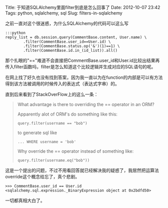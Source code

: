 Title: 于知道SQLAlchemy里面filter到底是怎么回事了
Date: 2012-10-07 23:42
Tags: python, sqlalchemy, sql
Slug: filters-in-sqlalchemy

之前一直对这个很迷惑，为什么SQLAlchemy的代码可以这么写

    :::python
    reply_list = db.session.query(CommentBase.content, User.name) \
            .filter(CommentBase.user_id==User.id) \
            .filter(CommentBase.status.op('&')(1)==1) \
            .filter(CommentBase.id.in_(id_list)).all()

那个扎眼的"=="难道不会直接把CommentBase.user_id和User.id比较出结果再传入filter函数吗，filter是怎么知道这个比较逻辑并生成对应的SQL语句的呢。

在网上找了好久也没有找到答案，因为我一直以为在function的内部是可以有方法得到该方法被调用的时候传入的表达式（表达式字串）的。

直到后来看到了StackOverFlow上的这么一条：

  > What advantage is there to overriding the == operator in an ORM?
  >
  > Apparently alot of ORM's do something like this:
  >
  >     query.filter(username == "bob")
  >
  > to generate sql like
  >
  >     ... WHERE username = 'bob'
  >
  > Why override the == operator instead of something like:
  >
  >     query.filter(username.eq("bob"))

这是一个提出的问题，不过不用看回答就已经解决我的疑惑了，我居然把运算法override这个概念给忘了，真个悲剧。

    >>> CommentBase.user_id == User.id
    <sqlalchemy.sql.expression._BinaryExpression object at 0x2bdfd50>

一切都真相大白了。
